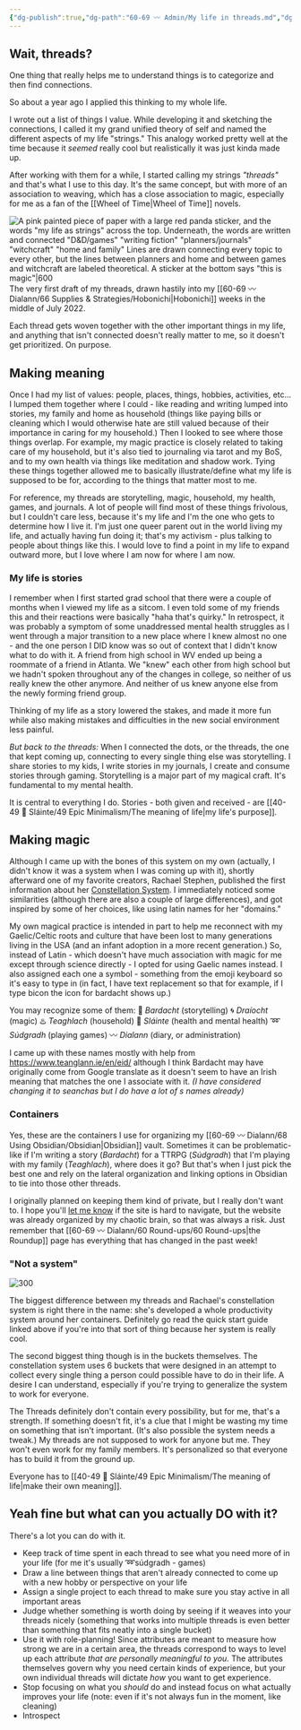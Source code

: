 ```yaml
---
{"dg-publish":true,"dg-path":"60-69 〰️ Admin/My life in threads.md","dg-permalink":"threads","permalink":"/threads/","tags":["website"],"noteIcon":"","created":"2023-08-24T13:02:37","updated":"2023-08-28T22:15:23.266-04:00"}
---
```



## Wait, threads?
One thing that really helps me to understand things is to categorize and then find connections. 

So about a year ago I applied this thinking to my whole life. 

I wrote out a list of things I value. While developing it and sketching the connections, I called it my grand unified theory of self and named the different aspects of my life "strings." This analogy worked pretty well at the time because it *seemed* really cool but realistically it was just kinda made up. 

After working with them for a while, I started calling my strings *"threads"* and that's what I use to this day. It's the same concept, but with more of an association to weaving, which has a close association to magic, especially for me as a fan of the [[Wheel of Time\|Wheel of Time]] novels.

![A pink painted piece of paper with a large red panda sticker, and the words "my life as strings" across the top. Underneath, the words are written and connected "D&D/games" "writing fiction" "planners/journals" "witchcraft" "home and family" Lines are drawn connecting every topic to every other, but the lines between planners and home and between games and witchcraft are labeled theoretical. A sticker at the bottom says "this is magic"|600](https://i.imgur.com/7JdhQxj.jpg)
The very first draft of my threads, drawn hastily into my [[60-69 〰️ Dialann/66 Supplies & Strategies/Hobonichi\|Hobonichi]] weeks in the middle of July 2022. 

Each thread gets woven together with the other important things in my life, and anything that isn't connected doesn't really matter to me, so it doesn't get prioritized. On purpose.

## Making meaning

Once I had my list of values: people, places, things, hobbies, activities, etc... I lumped them together where I could - like reading and writing lumped into stories, my family and home as household (things like paying bills or cleaning which I would otherwise hate are still valued because of their importance in caring for my household.) Then I looked to see where those things overlap. For example, my magic practice is closely related to taking care of my household, but it's also tied to journaling via tarot and my BoS, and to my own health via things like meditation and shadow work. Tying these things together allowed me to basically illustrate/define what my life is supposed to be for, according to the things that matter most to me.

For reference, my threads are storytelling, magic, household, my health, games, and journals. A lot of people will find most of these things frivolous, but I couldn't care less, because it's my life and I'm the one who gets to determine how I live it. I'm just one queer parent out in the world living my life, and actually having fun doing it; that's my activism - plus talking to people about things like this. I would love to find a point in my life to expand outward more, but I love where I am now for where I am now.

### My life is stories
I remember when I first started grad school that there were a couple of months when I viewed my life as a sitcom. I even told some of my friends this and their reactions were basically "haha that's quirky." In retrospect, it was probably a symptom of some unaddressed mental health struggles as I went through a major transition to a new place where I knew almost no one - and the one person I DID know was so out of context that I didn't know what to do with it. A friend from high school in WV ended up being a roommate of a friend in Atlanta. We "knew" each other from high school but we hadn't spoken throughout any of the changes in college, so neither of us really knew the other anymore. And neither of us knew anyone else from the newly forming friend group. 

Thinking of my life as a story lowered the stakes, and made it more fun while also making mistakes and difficulties in the new social environment less painful. 

*But back to the threads:*
When I connected the dots, or the threads, the one that kept coming up, connecting to every single thing else was storytelling. I share stories to my kids, I write stories in my journals, I create and consume stories through gaming. Storytelling is a major part of my magical craft. It's fundamental to my mental health.

It is central to everything I do. Stories - both given and received - are [[40-49 🔅 Sláinte/49 Epic Minimalism/The meaning of life\|my life's purpose]]. 

## Making magic

Although I came up with the bones of this system on my own (actually, I didn't know it was a system when I was coming up with it), shortly afterward one of my favorite creators, Rachael Stephen, published the first information about her [Constellation System](https://www.rachaelstephen.com/constellation). I immediately noticed some similarities (although there are also a couple of large differences), and got inspired by some of her choices, like using latin names for her "domains." 

My own magical practice is intended in part to help me reconnect with my Gaelic/Celtic roots and culture that have been lost to many generations living in the USA (and an infant adoption in a more recent generation.) So, instead of Latin - which doesn't have much association with magic for me except through science directly - I opted for using Gaelic names instead. I also assigned each one a symbol - something from the emoji keyboard so it's easy to type in (in fact, I have text replacement so that for example, if I type bicon the icon for bardacht shows up.)

You may recognize some of them:
💢 *Bardacht* (storytelling)
🌀 *Draíocht* (magic)
♨️ *Teaghlach* (household)
🔅 *Sláinte* (health and mental health)
➿ *Súdgradh* (playing games)
〰️ *Dialann* (diary, or administration)

I came up with these names mostly with help from https://www.teanglann.ie/en/eid/ although I think Bardacht may have originally come from Google translate as it doesn't seem to have an Irish meaning that matches the one I associate with it. *(I have considered changing it to seanchas but I do have a lot of s names already)*

### Containers
Yes, these are the containers I use for organizing my [[60-69 〰️ Dialann/68 Using Obsidian/Obsidian\|Obsidian]] vault. Sometimes it can be problematic- like if I'm writing a story (*Bardacht*) for a TTRPG (*Súdgradh*) that I'm playing with my family (*Teaghlach*), where does it go? But that's when I just pick the best one and rely on the lateral organization and linking options in Obsidian to tie into those other threads.

I originally planned on keeping them kind of private, but I really don't want to. I hope you'll [let me know](mailto:raine@chaoticorganized.com) if the site is hard to navigate, but the website was already organized by my chaotic brain, so that was always a risk. Just remember that [[60-69 〰️ Dialann/60 Round-ups/60 Round-ups\|the Roundup]] page has everything that has changed in the past week!

### "Not a system"
![300](https://i.imgur.com/krkM9fr.png)

The biggest difference between my threads and Rachael's constellation system is right there in the name: she's developed a whole productivity system around her containers. Definitely go read the quick start guide linked above if you're into that sort of thing because her system is really cool.

The second biggest thing though is in the buckets themselves. The constellation system uses 6 buckets that were designed in an attempt to collect every single thing a person could possible have to do in their life. A desire I can understand, especially if you're trying to generalize the system to work for everyone. 

The Threads definitely don't contain every possibility, but for me, that's a strength. If something doesn't fit, it's a clue that I might be wasting my time on something that isn't important. (It's also possible the system needs a tweak.) My threads are not supposed to work for anyone but me. They won't even work for my family members. It's personalized so that everyone has to build it from the ground up.

Everyone has to [[40-49 🔅 Sláinte/49 Epic Minimalism/The meaning of life\|make their own meaning]].

## Yeah fine but what can you actually DO with it?

There's a lot you can do with it. 
- Keep track of time spent in each thread to see what you need more of in your life (for me it's usually ➿súdgradh - games)
- Draw a line between things that aren't already connected to come up with a new hobby or perspective on your life
- Assign a single project to each thread to make sure you stay active in all important areas
- Judge whether something is worth doing by seeing if it weaves into your threads nicely (something that works into multiple threads is even better than something that fits neatly into a single bucket)
- Use it with role-planning! Since attributes are meant to measure how strong we are in a certain area, the threads correspond to ways to level up each attribute *that are personally meaningful to you.* The attributes themselves govern why you need certain kinds of experience, but your own individual threads will dictate *how* you want to get experience. 
- Stop focusing on what you *should* do and instead focus on what actually improves your life (note: even if it's not always fun in the moment, like cleaning)
- Introspect